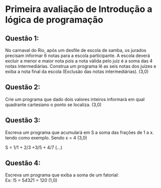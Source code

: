 # Primeira avaliação de Introdução a lógica de programação  
 
## Questão 1:

No carnaval do Rio, após um desfile de escola de samba, os jurados precisam informar 6 notas
para a escola participante. A escola deverá excluir a menor e maior nota pois a nota válida pelo
juiz é a soma das 4 notas intermediárias. Construa um programa lê as seis notas dos juízes e
exiba a nota final da escola (Exclusão das notas intermediárias). (3,0)  

## Questão 2:

Crie um programa que dado dois valores inteiros informará em qual quadrante cartesiano o
ponto se localiza. (3,0)  

## Questão 3:

Escreva um programa que acumulará em S a soma das frações de 1 a x. tendo como exemplo.
Sendo x = 4 (3,0)

S = 1/1 + 2/3 +3/5 + 4/7 (...)  

## Questão 4:

Escreva um programa que exiba a soma de um fatorial:   
Ex: !5 = 5*4*3*2*1 = 120 (1,0)